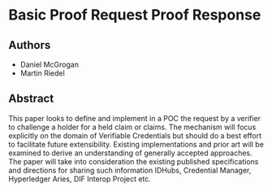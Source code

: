 # Basic Proof Request Proof Response

## Authors
* Daniel McGrogan 
* Martin Riedel

## Abstract
This paper looks to define and implement in a POC the request by a verifier to challenge a holder for a held claim or claims. 
The mechanism will focus explicitly on the domain of Verifiable Credentials but should do a best effort to facilitate future extensibility.
Existing implementations and prior art will be examined to derive an understanding of generally accepted approaches.  
The paper will take into consideration the existing published specifications and directions for sharing such information IDHubs, Credential Manager, Hyperledger Aries, DIF Interop Project etc.
